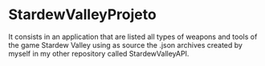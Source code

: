 # StardewValleyProjeto

It consists in an application that are listed all types of weapons and tools of the game Stardew Valley using as source the .json archives created by myself in my other repository called StardewValleyAPI.

